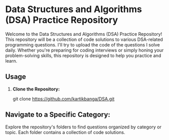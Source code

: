 # Data Structures and Algorithms (DSA) Practice Repository

Welcome to the Data Structures and Algorithms (DSA) Practice Repository! This repository will be a collection of code solutions to various DSA-related programming questions. 
I'll try to upload the code of the questions I solve daily.
Whether you're preparing for coding interviews or simply honing your problem-solving skills, this repository is designed to help you practice and learn.
## Usage

1. **Clone the Repository:**

   git clone https://github.com/kartikbanga/DSA.git

## Navigate to a Specific Category:

Explore the repository's folders to find questions organized by category or topic. Each folder contains a collection of code solutions.

